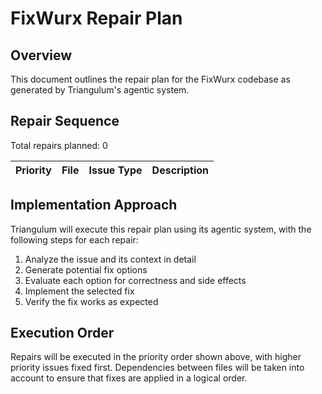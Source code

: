 # FixWurx Repair Plan

## Overview

This document outlines the repair plan for the FixWurx codebase as generated by Triangulum's agentic system.

## Repair Sequence

Total repairs planned: 0

| Priority | File | Issue Type | Description |
|----------|------|------------|-------------|

## Implementation Approach

Triangulum will execute this repair plan using its agentic system, with the following steps for each repair:

1. Analyze the issue and its context in detail
2. Generate potential fix options
3. Evaluate each option for correctness and side effects
4. Implement the selected fix
5. Verify the fix works as expected

## Execution Order

Repairs will be executed in the priority order shown above, with higher priority issues fixed first.
Dependencies between files will be taken into account to ensure that fixes are applied in a logical order.
